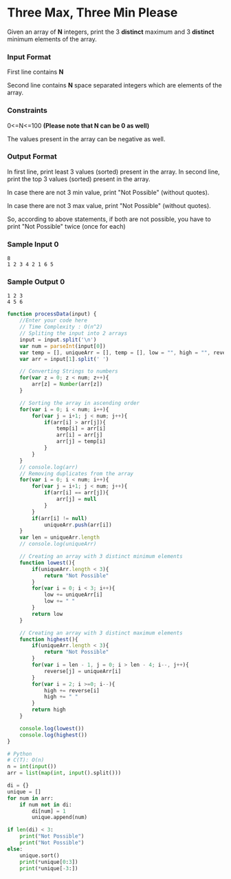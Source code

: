 # Three Max, Three Min Please

Given an array of **N** integers, print the 3 **distinct** maximum and 3 **distinct** minimum elements of the array.

### Input Format

First line contains **N**

Second line contains **N** space separated integers which are elements of the array.

### Constraints

0<=N<=100 **(Please note that N can be 0 as well)**

The values present in the array can be negative as well.

### Output Format

In first line, print least 3 values (sorted) present in the array. In second line, print the top 3 values (sorted) present in the array.

In case there are not 3 min value, print "Not Possible" (without quotes).

In case there are not 3 max value, print "Not Possible" (without quotes).

So, according to above statements, if both are not possible, you have to print "Not Possible" twice (once for each)

### Sample Input 0

```
8
1 2 3 4 2 1 6 5
```

### Sample Output 0
```
1 2 3
4 5 6
```

```javascript
function processData(input) {
    //Enter your code here
    // Time Complexity : O(n^2)
    // Spliting the input into 2 arrays
    input = input.split('\n')
    var num = parseInt(input[0])
    var temp = [], uniqueArr = [], temp = [], low = "", high = "", reverse = []
    var arr = input[1].split(' ')

    // Converting Strings to numbers
    for(var z = 0; z < num; z++){
        arr[z] = Number(arr[z])
    }

    // Sorting the array in ascending order
    for(var i = 0; i < num; i++){
        for(var j = i+1; j < num; j++){
            if(arr[i] > arr[j]){
                temp[i] = arr[i]
                arr[i] = arr[j]
                arr[j] = temp[i]
            }
        }
    }    
    // console.log(arr)
    // Removing duplicates from the array
    for(var i = 0; i < num; i++){
        for(var j = i+1; j < num; j++){
            if(arr[i] == arr[j]){
                arr[j] = null
            }
        }   
        if(arr[i] != null)
            uniqueArr.push(arr[i])
    }
    var len = uniqueArr.length
    // console.log(uniqueArr)

    // Creating an array with 3 distinct minimum elements
    function lowest(){
        if(uniqueArr.length < 3){
            return "Not Possible"
        }
        for(var i = 0; i < 3; i++){
            low += uniqueArr[i]
            low += " "
        }
        return low
    }

    // Creating an array with 3 distinct maximum elements
    function highest(){
        if(uniqueArr.length < 3){
            return "Not Possible"
        }
        for(var i = len - 1, j = 0; i > len - 4; i--, j++){
            reverse[j] = uniqueArr[i]
        }
        for(var i = 2; i >=0; i--){
            high += reverse[i]
            high += " "
        }
        return high
    }

    console.log(lowest())
    console.log(highest())
}     
```
```python
# Python
# C(T): O(n)
n = int(input())
arr = list(map(int, input().split()))

di = {}
unique = []
for num in arr:
    if num not in di:
        di[num] = 1
        unique.append(num)

if len(di) < 3:
    print("Not Possible")
    print("Not Possible")
else:
    unique.sort()
    print(*unique[0:3])
    print(*unique[-3:])
    
```

